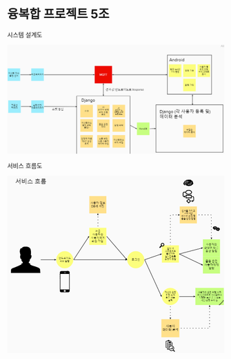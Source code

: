 # 융복합 프로젝트 5조 

시스템 설계도

![system_Design&Function](md-images/system_Design&Function.png)



서비스 흐름도 

![Service_Flow](md-images/Service_Flow.png)

